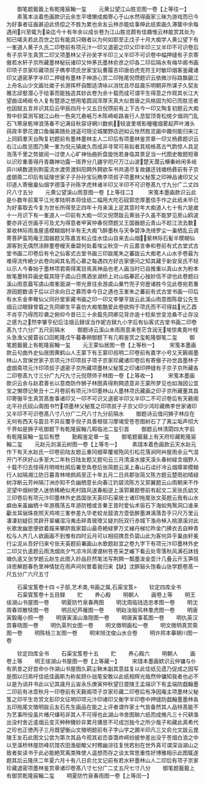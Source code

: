 <!-- { "loadSidebar": true } -->
　　御笔题籖籖上有乾隆宸翰一玺
　　元黄公望江山胜览图一卷【上等往一】
　　素笺本淡着色画款识云余生平嗜懒成痴寄心于山水然得画家三昧为游戏而已今为好事者征画甚迫此债偿之不胜为累也余友云林亦能绘事伸此纸索画久滞箧中余每遇闲兴至辄为染迄今十有年余以成长卷为江山胜览颇有佳趣惟云林能赏其处为知已嗟夫若此百世之后有能具只眼者以为何如耶至正戊子十月大痴学人黄公望下有一峯道人黄子久氏二印卷前有项元汴一印又退密之印父印半印三又半印不可识卷后有子京平生真赏二印又项墨林父子孙吴字半印三乂半印不可识卷中幅押缝有子京寄傲若水轩子京所藏墨林秘玩诸印又仲茅氏墨林俞彦之印各二印后隔水有梅华阁书画印项子京家珍藏项叔子檇李项氏世家宝玩曹履吉印唐伯虎克符王时敏印烟客鉴藏诸印又退密茅字半印二押缝有墨林子神游心赏二印拖尾倪瓒题识云依微沙际路飘飖江上舟名山少文画壮嵗子长游挥杯自酣适清咏以消忧且尽兹晨乐明朝非所谋子久契友雅志邱壑潜心于绘事而能独造其妙此卷为余十载而成可谓平生得意之作观其长江大望曲迳崎岖令人复有楚游之想用笔圆润浑厚天真大似晋唐之风格固为知已而胜览者也因赋五言并识其后云甲辰四月十又五日倪瓒前有上下古今一印又陶复初题云大痴胷中妙莫测写就江山秋一色突兀悬崕万木陈崎岖路嵔行人息堲顶青松绾夕烟洞门乱石飞寒泉乾坤浪荡春不记满目秋容讶辋川数帆轻波里塔影曈曈烟雾起芦叶滩头莼政丰蓼花渡口鱼偏美随处逍遥可隠沦城闉野店迥如云怅然胜览画中趣何能归来江上同鸥羣天台陶复初题前有墨林墨林主人二印后有项墨林鉴赏章一印又杨彞题识云右江山胜览图乃黄一峯为倪元镇嵗久而成非寻常可易拟者其规格髙古气韵惊人具足浩荡千里之势披阅一过使人心旷神怡曲折盘旋恍若身临其景足当一代图史敬题短章以识珍重善得丹青趣神功露一斑界分几疆宇咫尺万江山波楚天濶云横秦岭闲多岐异川峡数道别荆蛮流水渡旁渡斜阳闗外闗欲车书共道尽复故疆还钱塘杨彞前有子京虚朗斋二印后有延陵世家子子孙孙宝玩檇李项叔子项墨林父秘笈之印神品诸印又父印道人寄傲巢仙烟字德藻子孙陈字虎林诸半印又半印不可识卷髙九寸九分广二丈四尺八寸五分
　　元黄公望溪山雨意图一卷【上等往二】
　　宋笺本墨画款识云此是仆数年前寓平江光孝陆明本将佳纸二幅用大陀石砚郭忠厚墨信手作之此纸未毕已为好事取去今复为世长所得至正四年十月来溪上足其意时年大痴道人七十有六是嵗十一月识下有一峯道人一印前有大痴一印又倪瓒跋云黄翁子久虽不能梦见房山鸥波要亦非近世画手可及尤为得意者甲寅仲春倪瓒题又王国器题云青山不趁江流去数翠收林际雨渔屋逺模糊烟村半有无大痴飞醉墨秋与天争碧净洗绮罗尘一巢栖乱云调寄菩萨蛮筠庵王国器题又陈嘉言和云佳水佳山自来去山烟萦林际石髪半模糊仙源客到无偶然涂醉墨卷幔天垂碧何处着埃尘秋空一片云嘉言奉和卷前有式古堂式古堂书画二印卷后有令之仙客式古堂书画三印跋尾朱之蕃跋云大痴老人山水手卷最为难得流传絶少此卷向闻其名而心慕之每遇四方好古家便问之知其藏于新安吴氏不轻以示人今春始于墨林项君斋得寓目焉真神品也老人画当时已自推重以真山水为粉本故笔墨特异画史载其隠于虞山日携酒坐湖桥上对山临摹匠心独妙信不谬也此卷题曰溪山雨意葢写虞山南峯面湖一带光景往余游虞山乗竹兜子穷歴诸胜今见此卷宛若重游因题数语于后以识余向日之慕而幸今日之遇也玉峯朱之蕃前有式古堂书画一印后有水东金李稚仙父同孙堂家藏书画之印一印又李肇亨跋云此溪山雨意图陈睂公先生烟云过眼録曾载之先冏卿生平喜仿大痴笔酷爱此卷欲购于项氏而不可得兹光乙酉不肖亨乃得而珍袭之俯仰今昔已三十余载先冏卿见背亦逾十稔矣世变沧桑不止存没之感为之然李肇亨纪后注烟云録误当作妮古録九小字后有仙客式古堂书画二印卷髙九寸六分广五尺前隔水
　　御题诗云溪山未雨雨意来苍茫含润无埃惊禽覔叶枝头急渔父披蓑谷口回乾隆戊午暮春朔御题下有几暇鉴赏之玺乾隆御笔二玺
　　御笔题籖籖上有乾隆宸翰一玺
　　元王蒙仙居图一卷【上等秋一】
　　宋笺本墨画款云句曲外史仙居图黄鹤山人王蒙下有王蒙印叔明二印卷前有嘉字小号又天籁阁墨林山人宫保世家子京项元汴印项叔子项子京家珍藏诸印卷后有寄傲子孙世昌墨林子虚朗斋项元汴印项叔子退密子京所藏项墨林父秘笈之印诸印押缝有子京子京所藏各二印卷髙九寸三分广九尺九寸元倪瓒师子林图一卷【上等收一】
　　宋笺本墨画款识云余与赵君善长以意商防作狮子林图真得荆闗遗意非王蒙所梦见也如海因公宜宝之懒瓒记癸丑十二月卷前有项元汴印墨林山人墨林项氏藏画之印子京所藏董其昌印寄傲平生真赏髙詹事诸印又一印不可识又退密半印又半印二不可识卷后有天籁阁北平孙氏砚山斋图书竹项墨林父秘笈之印项叔子子京父印少鸿珍藏檇李世家诸印又半印不可识卷髙八寸八分广二尺八寸九分前隔水
　　御题诗云借问狮子林应在无何有西天与震旦不异反覆手倪子具善根宿习摩竭受苍苍图树石了了离尘垢声彻大千界如是狮子吼御题下有乾隆宸翰几暇临池二玺引首
　　御题云林清閟四大字前有乾隆宸翰一玺后有懋
　　勤殿鉴定章一玺
　　御笔题籖籖上有天府珍藏乾隆宸翰二玺
　　元赵元剡溪云树图一卷【上等冬一】
　　素牋本着色画款云天水赵元作下有天水赵氏一印卷前陆友题云重冈细草覆坡陁风引松花落涧阿艸屋雨余云气湿开门不厌好山多至大二年秋日陆友题又题句云三月清溪水接天溪头春树緑含烟野人十载不归去怪得月明啼杜鹃后署至奂卷后张简题云溪上春山石迳纡冷云烟瘴翠模糊行人如隔湘江防日暮青林啼鹧鸪至正十年五月二日呉郡张简又陈方题云楚雨初晴緑树浮断云芳艸隔汀洲亦知不负幽栖意长向春江钓碧流陈方又郭翼题云山雨朝来不作泥望中烟树使人迷依稀絶似羌村路风送春船逆上溪郭翼题卷前有起文二吴张氏幼文三印卷后有项元汴印墨林外史昌国张天英印石渠居士诸印拖尾张文英题云我有山水癖由来虽幽栖十年游鴈荡五年游防稽或言秦王昔时爱仙术驱石下海如鳬鹥洞口谁来斸龙耳骊珠夜照天鸡啼三峯参差九华老蛟龙鼓浪方壶低醉墨淋漓落吾手只尺万里云凄凄初疑巨灵辟开翠巗湿冯夷击碎青玻瓈又疑刘阮双行赤城下渔舟棹入桃源溪对此长歌发幽思便欲着屐来攀跻我家碧山最奇絶緑萝万丈縁丹梯忆昨金门拂衣去自种青松与人齐几人欲画画不到惟有四时云月可以相招携吾负碧山此为客何异乎巢由轩冕行尘泥从吾好归来兮张天英题前署画山水歌题赵宜之卷九字下有项元汴印墨林外史二印又仇逺题云雨洗烟岚夕气凉冷风谡谡树苍苍采芝巗下看云处零落秋风满石牀钱塘仇逺又张学题云赵生此图入妙品巨然笔法写荆闗一瓢墨泼金壶汁几叠云开玉笋班诗思解题春色里神情犹在雨声间何曽着我归来【缺】沈醉谿头饱看山张学题卷髙一尺五分广六尺五寸

　　石渠宝笈卷十四
<子部,艺术类,书画之属,石渠宝笈>
　　钦定四库全书
　　石渠寳笈卷十五目録
　　贮
　　养心殿
　　明朝人
　　画卷上等
　　明王绂湖山书屋图一卷
　　明夏防竹泉春两图
　　明沈周临钱选忠孝图一卷
　　明沈周春郊散犊图一卷
　　明吕纪芦雁图一卷
　　明赵汝殷风林羣虎图一卷
　　明唐寅毅庵小照一卷
　　明唐寅溪山渔隠图一卷
　　明唐寅事茗图一卷
　　明仇英汉宫春晓图一卷
　　明仇英列女图一卷
　　明文徴明画松一卷
　　明文徴明真赏斋图一卷
　　明陈栝三友图一卷
　　明宋旭沈俊山水合卷
　　明许邦本摹辋川图一卷

　　钦定四库全书
　　石渠宝笈卷十五
　　贮
　　养心殿六
　　明朝人
　　画卷上等
　　明王绂湖山书屋图一卷【上等藏一】
　　宋牋本墨画欵识云仲镛与仆有夙昔之好尝命仆作湖山书屋图久羁尘鞅未副其意兹复以此佳纸见遗乃促成之因写是图以归焉吁佳纸佳画斯为称矣顾仆拙笔安敢以此纸相辉光哉然仲镛知我者也必不以是为诮并书此以记其歳月云峕永乐庚寅仲秋望日毘陵王孟端识下有孟端防戯翰墨二印前有冰壶秋月一印卷前有天籁阁项子京家珍藏二印卷后有净因庵主项墨林父秘笈之印平生竒赏文彭印文征明印项元汴印诸印又衡字半印卷中押缝防戯翰墨墨林各五印拖尾文徴明跋云友石先生画品在能之上评者谓作家士气皆备然其人品特髙能不为艺事所役虽片楮尺缣茍非其人不可得也此湖山书舍图聮六纸而成脩凡三十尺耕渔出没村舍近逺烟云变灭种种臻妙非累月搆思不可成岂独今之所少哉子和藏此真希代之珍也正徳丙子三月既望衡山文徴明题前有子字山字之圃半印凡三又俞允文跋云毘陵王友石此图文公尝为第次其品今观其岩峦杳霭岞崿纷披参差出没于苍烟白浪之中以至溪桥林屋防峰抗馆农田渔艇畯父村樵幽淙往复恍若别在世外真可谓深诣湖山之致者矣读书于此必能絶冥离类殊使人遥想而存之谈太常思重性好博雅相示此图辄遂题其后云隆庆二年夏六月十有八日俞允文记前有若水轩墨林山人二印后有项子京家珍藏退密项墨林鉴赏章诸印卷髙八寸七分广二丈五尺七寸八分
　　御笔题籖籖上有御赏乾隆宸翰二玺
　　明夏防竹泉春雨图一卷【上等闰一】

